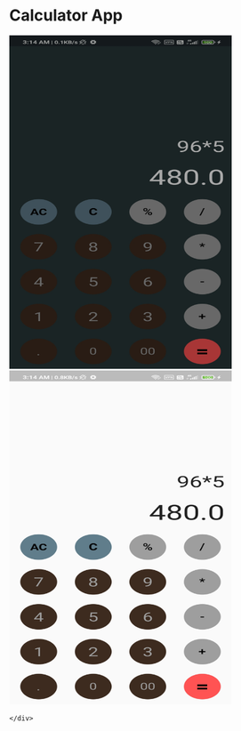 # Calculator App
 

 
</div> 
<div class="image123">
    <div class="imgContainer" style="float:left">
        <img src="https://github.com/ROHITH-Singh/Calculator-App/blob/main/Calci_dark.jpg" height="600" width="400"/>      
    </div>
    <div class="imgContainer">
        <img class="middle-img" src="https://github.com/ROHITH-Singh/Calculator-App/blob/main/Calci_light.jpg" height="600" width="400"/>
       
    </div>
</div>

